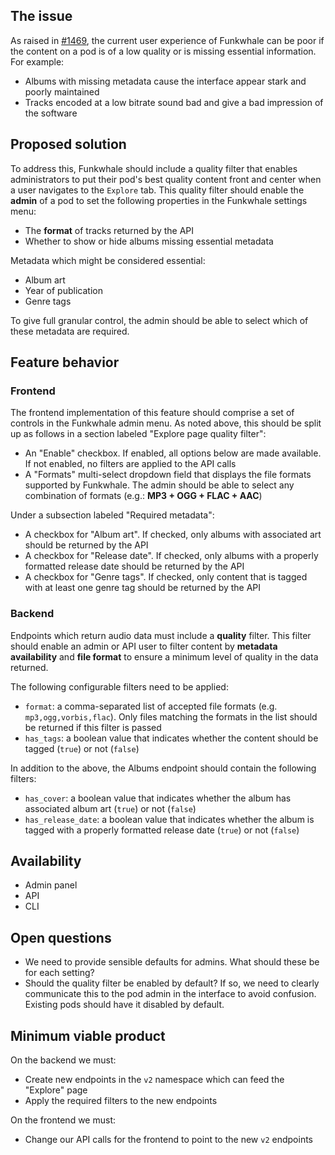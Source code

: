 ## The issue

As raised in [#1469](https://dev.funkwhale.audio/funkwhale/funkwhale/-/issues/1469), the current user experience of Funkwhale can be poor if the content on a pod is of a low quality or is missing essential information. For example:

- Albums with missing metadata cause the interface appear stark and poorly maintained
- Tracks encoded at a low bitrate sound bad and give a bad impression of the software

## Proposed solution

To address this, Funkwhale should include a quality filter that enables administrators to put their pod's best quality content front and center when a user navigates to the `Explore` tab. This quality filter should enable the **admin** of a pod to set the following properties in the Funkwhale settings menu:

- The **format** of tracks returned by the API
- Whether to show or hide albums missing essential metadata

Metadata which might be considered essential:

- Album art
- Year of publication
- Genre tags

To give full granular control, the admin should be able to select which of these metadata are required.

## Feature behavior

### Frontend

The frontend implementation of this feature should comprise a set of controls in the Funkwhale admin menu. As noted above, this should be split up as follows in a section labeled "Explore page quality filter":

- An "Enable" checkbox. If enabled, all options below are made available. If not enabled, no filters are applied to the API calls
- A "Formats" multi-select dropdown field that displays the file formats supported by Funkwhale. The admin should be able to select any combination of formats (e.g.: **MP3 + OGG + FLAC + AAC**)

Under a subsection labeled "Required metadata":

- A checkbox for "Album art". If checked, only albums with associated art should be returned by the API
- A checkbox for "Release date". If checked, only albums with a properly formatted release date should be returned by the API
- A checkbox for "Genre tags". If checked, only content that is tagged with at least one genre tag should be returned by the API

### Backend

Endpoints which return audio data must include a **quality** filter. This filter should enable an admin or API user to filter content by **metadata availability** and **file format** to ensure a minimum level of quality in the data returned.

The following configurable filters need to be applied:

- `format`: a comma-separated list of accepted file formats (e.g. `mp3,ogg,vorbis,flac`). Only files matching the formats in the list should be returned if this filter is passed
- `has_tags`: a boolean value that indicates whether the content should be tagged (`true`) or not (`false`)

In addition to the above, the Albums endpoint should contain the following filters:

- `has_cover`: a boolean value that indicates whether the album has associated album art (`true`) or not (`false`)
- `has_release_date`: a boolean value that indicates whether the album is tagged with a properly formatted release date (`true`) or not (`false`)

## Availability

- Admin panel
- API
- CLI

## Open questions

- We need to provide sensible defaults for admins. What should these be for each setting?
- Should the quality filter be enabled by default? If so, we need to clearly communicate this to the pod admin in the interface to avoid confusion. Existing pods should have it disabled by default.

## Minimum viable product

On the backend we must:

- Create new endpoints in the `v2` namespace which can feed the "Explore" page
- Apply the required filters to the new endpoints

On the frontend we must:

- Change our API calls for the frontend to point to the new `v2` endpoints
